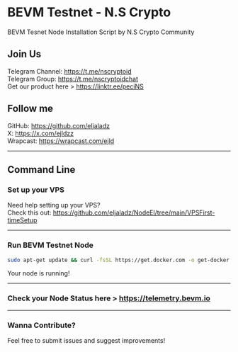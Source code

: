 # BEVM Testnet - N.S Crypto
BEVM Tesnet Node Installation Script by N.S Crypto Community 

## Join Us
   Telegram Channel: https://t.me/nscryptoid <br>
   Telegram Group: https://t.me/nscryptoidchat <br>
   Get our product here > https://linktr.ee/peciNS
   
## Follow me
   GitHub: https://github.com/eljaladz <br>
   X: https://x.com/ejldzz <br>
   Wrapcast: https://wrapcast.com/ejld
   
---

## Command Line
### Set up your VPS
   Need help setting up your VPS? \
   Check this out: https://github.com/eljaladz/NodeEl/tree/main/VPSFirst-timeSetup 
   
---

### Run BEVM Testnet Node
```bash
sudo apt-get update && curl -fsSL https://get.docker.com -o get-docker.sh && sudo sh get-docker.sh && wget https://raw.githubusercontent.com/eljaladz/NodeEl/main/Testnet/BEVM-Testnet/bevm-testnet.sh && chmod +x bevm-testnet.sh && sudo ./bevm-testnet.sh
```

Your node is running!

---
### Check your Node Status here > https://telemetry.bevm.io
---
### Wanna Contribute?
Feel free to submit issues and suggest improvements!
